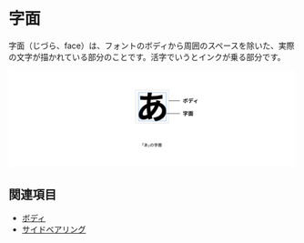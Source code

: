 # 字面

字面（じづら、face）は、フォントのボディから周囲のスペースを除いた、実際の文字が描かれている部分のことです。活字でいうとインクが乗る部分です。

![「あ」の字面](../images/face.png)

## 関連項目

- [ボディ](./body.md)
- [サイドベアリング](./side-bearing.md)
